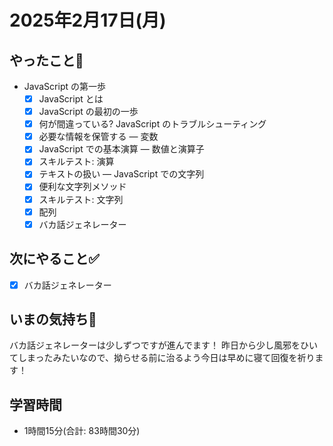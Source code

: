 # 2025年2月17日(月)

## やったこと📝
- JavaScript の第一歩
  - [x] JavaScript とは
  - [x] JavaScript の最初の一歩
  - [x] 何が間違っている? JavaScript のトラブルシューティング
  - [x] 必要な情報を保管する — 変数
  - [x] JavaScript での基本演算 — 数値と演算子
  - [x] スキルテスト: 演算
  - [x] テキストの扱い — JavaScript での文字列
  - [x] 便利な文字列メソッド
  - [x] スキルテスト: 文字列
  - [x] 配列
   - [x] バカ話ジェネレーター

## 次にやること✅
  - [x] バカ話ジェネレーター

## いまの気持ち🫶
バカ話ジェネレーターは少しずつですが進んでます！
昨日から少し風邪をひいてしまったみたいなので、拗らせる前に治るよう今日は早めに寝て回復を祈ります！

## 学習時間
- 1時間15分(合計: 83時間30分)
